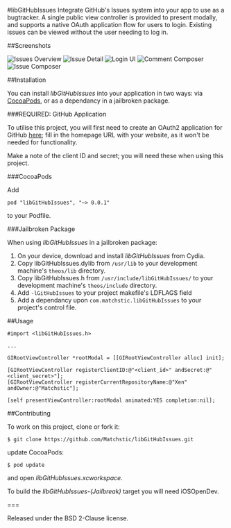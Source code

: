 #libGitHubIssues
Integrate GitHub's Issues system into your app to use as a bugtracker. A single public view controller is provided to present modally, and supports a native OAuth application flow for users to login. Existing issues can be viewed without the user needing to log in.

##Screenshots

![Issues Overview](/Screenshots/screenshot1.png?raw=true "Issues Overview")
![Issue Detail](/Screenshots/screenshot2.png?raw=true "Issue Detail")
![Login UI](/Screenshots/screenshot3.png?raw=true "Login UI")
![Comment Composer](/Screenshots/screenshot4.png?raw=true "Comment Composer")
![Issue Composer](/Screenshots/screenshot5.png?raw=true "Issue COmposer")

##Installation

You can install *libGitHubIssues* into your application in two ways: via [CocoaPods](https://guides.cocoapods.org/using/getting-started.html), or as a dependancy in a jailbroken package.

###REQUIRED: GitHub Application

To utilise this project, you will first need to create an OAuth2 application for GitHub [here](https://github.com/settings/developers); fill in the homepage URL with your website, as it won't be needed for functionality.
  
Make a note of the client ID and secret; you will need these when using this project.

###CocoaPods

Add

    pod "libGitHubIssues", "~> 0.0.1"

to your Podfile.

###Jailbroken Package

When using *libGitHubIssues* in a jailbroken package: 

1. On your device, download and install *libGitHubIssues* from Cydia.
2. Copy libGitHubIssues.dylib from <code>/usr/lib</code> to your development machine's <code>theos/lib</code> directory.
3. Copy libGitHubIssues.h from <code>/usr/include/libGitHubIssues/</code> to your development machine's <code>theos/include</code> directory.
4. Add <code>-lGitHubIssues</code> to your project makefile's LDFLAGS field
5. Add a dependancy upon <code>com.matchstic.libGitHubIssues</code> to your project's control file.

##Usage

    #import <libGitHubIssues.h>

    ...

    GIRootViewController *rootModal = [[GIRootViewController alloc] init];

    [GIRootViewController registerClientID:@"<client_id>" andSecret:@"<client_secret>"];
    [GIRootViewController registerCurrentRepositoryName:@"Xen" andOwner:@"Matchstic"];

    [self presentViewController:rootModal animated:YES completion:nil];

##Contributing

To work on this project, clone or fork it:

    $ git clone https://github.com/Matchstic/libGitHubIssues.git

update CocoaPods:

    $ pod update

and open *libGitHubIssues.xcworkspace*.

To build the *libGitHubIssues-(Jailbreak)* target you will need iOSOpenDev.

===

Released under the BSD 2-Clause license.
